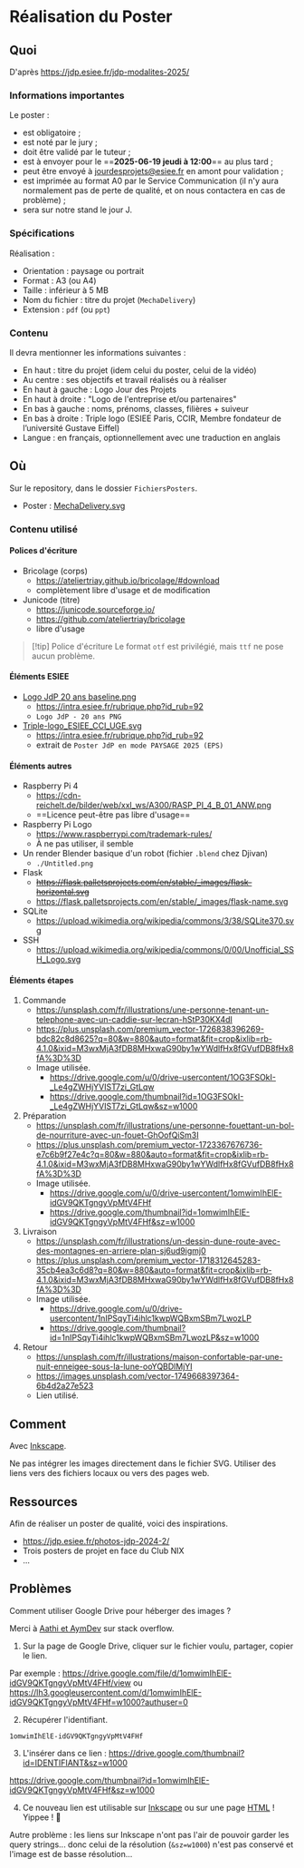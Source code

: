 # Réalisation du Poster 
## Quoi 
D'après https://jdp.esiee.fr/jdp-modalites-2025/ 

### Informations importantes 
Le poster : 

- est obligatoire ; 
- est noté par le jury ; 
- doit être validé par le tuteur ; 
- est à envoyer pour le ==**2025-06-19 jeudi à 12:00**== au plus tard ; 
- peut être envoyé à [jourdesprojets@esiee.fr](mailto:jourdesprojets@esiee.fr) en amont pour validation ; 
- est imprimée au format A0 par le Service Communication (il n'y aura normalement pas de perte de qualité, et on nous contactera en cas de problème) ; 
- sera sur notre stand le jour J. 

### Spécifications 
Réalisation : 

- Orientation : paysage ou portrait 
- Format : A3 (ou A4) 
- Taille : inférieur à 5 MB 
- Nom du fichier : titre du projet (`MechaDelivery`) 
- Extension : `pdf` (ou `ppt`) 

### Contenu 
Il devra mentionner les informations suivantes : 

- En haut : titre du projet (idem celui du poster, celui de la vidéo) 
- Au centre : ses objectifs et travail réalisés ou à réaliser 
- En haut à gauche : Logo Jour des Projets 
- En haut à droite : "Logo de l'entreprise et/ou partenaires" 
- En bas à gauche : noms, prénoms, classes, filières + suiveur 
- En bas à droite : Triple logo (ESIEE Paris, CCIR, Membre fondateur de l’université Gustave Eiffel) 
- Langue : en français, optionnellement avec une traduction en anglais 

## Où 
Sur le repository, dans le dossier `FichiersPosters`. 

- Poster : [MechaDelivery.svg](FichiersPoster/MechaDelivery.svg) 

### Contenu utilisé 
#### Polices d'écriture 

- Bricolage (corps) 
	- https://ateliertriay.github.io/bricolage/#download 
	- complètement libre d'usage et de modification 
- Junicode (titre) 
	- https://junicode.sourceforge.io/ 
	- https://github.com/ateliertriay/bricolage 
	- libre d'usage 

> [!tip] Police d'écriture
> Le format `otf` est privilégié, mais `ttf` ne pose aucun problème. 

#### Éléments ESIEE 

- [Logo JdP 20 ans baseline.png](FichiersPoster/Logo%20JdP%2020%20ans%20baseline.png) 
	- https://intra.esiee.fr/rubrique.php?id_rub=92 
	- `Logo JdP - 20 ans PNG` 
- [Triple-logo_ESIEE_CCI_UGE.svg](FichiersPoster/Triple-logo_ESIEE_CCI_UGE.svg) 
	- https://intra.esiee.fr/rubrique.php?id_rub=92 
	- extrait de `Poster JdP en mode PAYSAGE 2025 (EPS)` 

#### Éléments autres 

- Raspberry Pi 4 
	- https://cdn-reichelt.de/bilder/web/xxl_ws/A300/RASP_PI_4_B_01_ANW.png 
	- ==Licence peut-être pas libre d'usage== 
- Raspberry Pi Logo 
	- https://www.raspberrypi.com/trademark-rules/ 
	- À ne pas utiliser, il semble 
- Un render Blender basique d'un robot (fichier `.blend` chez Djivan) 
	- `./Untitled.png`
- Flask
	- ~~https://flask.palletsprojects.com/en/stable/_images/flask-horizontal.svg~~
	- https://flask.palletsprojects.com/en/stable/_images/flask-name.svg
- SQLite
	- https://upload.wikimedia.org/wikipedia/commons/3/38/SQLite370.svg
- SSH
	- https://upload.wikimedia.org/wikipedia/commons/0/00/Unofficial_SSH_Logo.svg

#### Éléments étapes 
1. Commande 
	- https://unsplash.com/fr/illustrations/une-personne-tenant-un-telephone-avec-un-caddie-sur-lecran-hStP30KX4dI 
	- https://plus.unsplash.com/premium_vector-1726838396269-bdc82c8d8625?q=80&w=880&auto=format&fit=crop&ixlib=rb-4.1.0&ixid=M3wxMjA3fDB8MHxwaG90by1wYWdlfHx8fGVufDB8fHx8fA%3D%3D 
	- Image utilisée. 
		- https://drive.google.com/u/0/drive-usercontent/1OG3FSOkI-_Le4gZWHjYVIST7zi_GtLqw 
		- https://drive.google.com/thumbnail?id=1OG3FSOkI-_Le4gZWHjYVIST7zi_GtLqw&sz=w1000 
2. Préparation 
	- https://unsplash.com/fr/illustrations/une-personne-fouettant-un-bol-de-nourriture-avec-un-fouet-GhOofQiSm3I 
	- https://plus.unsplash.com/premium_vector-1723367676736-e7c6b9f27e4c?q=80&w=880&auto=format&fit=crop&ixlib=rb-4.1.0&ixid=M3wxMjA3fDB8MHxwaG90by1wYWdlfHx8fGVufDB8fHx8fA%3D%3D 
	- Image utilisée. 
		- https://drive.google.com/u/0/drive-usercontent/1omwimIhElE-idGV9QKTgngyVpMtV4FHf 
		- https://drive.google.com/thumbnail?id=1omwimIhElE-idGV9QKTgngyVpMtV4FHf&sz=w1000 
3. Livraison 
	- https://unsplash.com/fr/illustrations/un-dessin-dune-route-avec-des-montagnes-en-arriere-plan-sj6ud9igmj0 
	- https://plus.unsplash.com/premium_vector-1718312645283-35cb4ea3c6d8?q=80&w=880&auto=format&fit=crop&ixlib=rb-4.1.0&ixid=M3wxMjA3fDB8MHxwaG90by1wYWdlfHx8fGVufDB8fHx8fA%3D%3D 
	- Image utilisée. 
		- https://drive.google.com/u/0/drive-usercontent/1nIPSqyTi4ihlc1kwpWQBxmSBm7LwozLP 
		- https://drive.google.com/thumbnail?id=1nIPSqyTi4ihlc1kwpWQBxmSBm7LwozLP&sz=w1000 
4. Retour
	- https://unsplash.com/fr/illustrations/maison-confortable-par-une-nuit-enneigee-sous-la-lune-ooYQBDlMjYI 
	- https://images.unsplash.com/vector-1749668397364-6b4d2a27e523 
	- Lien utilisé. 



## Comment 
Avec [Inkscape](../Guides/Inkscape.md). 

Ne pas intégrer les images directement dans le fichier SVG. 
Utiliser des liens vers des fichiers locaux ou vers des pages web. 

## Ressources 
Afin de réaliser un poster de qualité, voici des inspirations. 

- https://jdp.esiee.fr/photos-jdp-2024-2/ 
- Trois posters de projet en face du Club NIX 
- ... 


## Problèmes 
Comment utiliser Google Drive pour héberger des images ? 

Merci à [Aathi et AymDev](https://stackoverflow.com/questions/15557392/how-do-i-display-images-from-google-drive-on-a-website#52067077) sur stack overflow. 

1. Sur la page de Google Drive, cliquer sur le fichier voulu, partager, copier le lien. 

Par exemple : 
https://drive.google.com/file/d/1omwimIhElE-idGV9QKTgngyVpMtV4FHf/view 
ou 
https://lh3.googleusercontent.com/d/1omwimIhElE-idGV9QKTgngyVpMtV4FHf=w1000?authuser=0 

2. Récupérer l'identifiant. 
```
1omwimIhElE-idGV9QKTgngyVpMtV4FHf
```

3. L'insérer dans ce lien : https://drive.google.com/thumbnail?id=IDENTIFIANT&sz=w1000 

https://drive.google.com/thumbnail?id=1omwimIhElE-idGV9QKTgngyVpMtV4FHf&sz=w1000 

4. Ce nouveau lien est utilisable sur [Inkscape](../Guides/Inkscape.md) ou sur une page [HTML](../Guides/HTML.md) ! Yippee ! 🥤 

Autre problème : les liens sur Inkscape n'ont pas l'air de pouvoir garder les query strings... donc celui de la résolution (`&sz=w1000`) n'est pas conservé et l'image est de basse résolution... 


